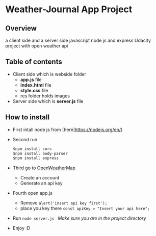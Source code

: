 # Weather-Journal App Project

## Overview
a client side and a server side javascript node js and express Udacity project with open weather api

## Table of contents

* Client side which is webside folder 
    - **app.js** file
    - **index.html** file
    - **style.css** file
    - res folder holds images
* Server side which is **server.js** file


## How to install

* First intall node js from [here]https://nodejs.org/en/)
* Second run
    ```javascript
    $npm install cors
    $npm install body-parser
    $npm install express
    ```
* Third go to [OpenWeatherMap](https://openweathermap.org/api)
    - Create an account 
    - Generate an api key

* Fourth open app.js 
    - Remove ```alert('insert api key first');```
    - place you key there ```const apiKey = "Insert your api here";```

* Run ```node server.js ``` _Make sure you are in the project directory_

* Enjoy :D 
